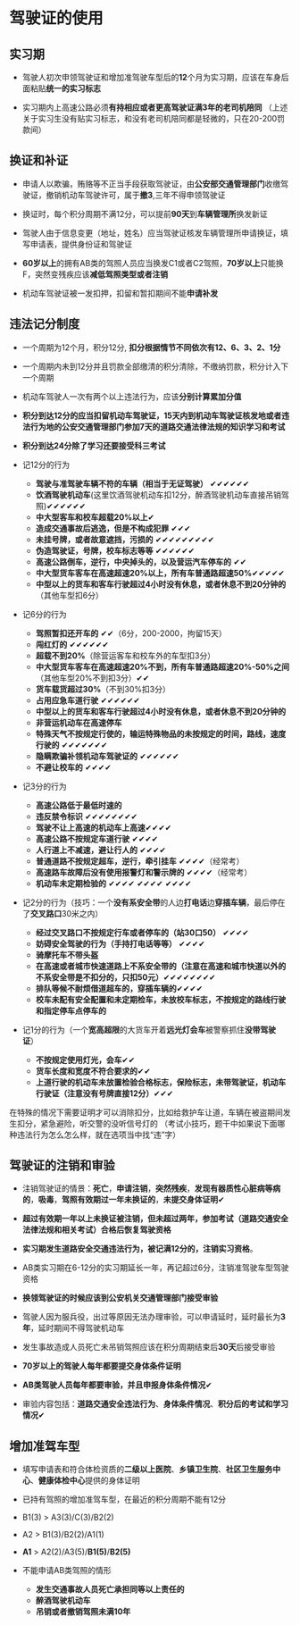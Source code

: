 # 驾驶证的使用

## 实习期
+ 驾驶人初次申领驾驶证和增加准驾驶车型后的**12**个月为实习期，应该在车身后面粘贴**统一的实习标志**

+ 实习期内上高速公路必须**有持相应或者更高驾驶证满3年的老司机陪同**
（上述关于实习生没有贴实习标志，和没有老司机陪同都是轻微的，只在20-200罚款间）

## 换证和补证
+ 申请人以欺骗，贿赂等不正当手段获取驾驶证，由**公安部交通管理部门**收缴驾驶证，撤销机动车驾驶许可，属于**撤3**,三年不得申领驾驶证

+ 换证时，每个积分周期不满12分，可以提前**90天**到**车辆管理所**换发新证

+ 驾驶人由于信息变更（地址，姓名）应当驾驶证核发车辆管理所申请换证，填写申请表，提供身份证和驾驶证

+ **60岁以上**的拥有AB类的驾照人员应当换发C1或者C2驾照，**70岁以上**只能换F，突然变残疾应该**减低驾照类型或者注销**

+ 机动车驾驶证被一发扣押，扣留和暂扣期间不能**申请补发**

## 违法记分制度
+ 一个周期为12个月，积分12分, **扣分根据情节不同依次有12、6、3、2、1分**

+ 一个周期内未到12分并且罚款全部缴清的积分清除，不缴纳罚款，积分计入下一个周期

+ 机动车驾驶人一次有两个以上违法行为，应该**分别计算累加分值**

+ **积分到达12分的应当扣留机动车驾驶证，15天内到机动车驾驶证核发地或者违法行为地的公安交通管理部门参加7天的道路交通法律法规的知识学习和考试**

+ **积分到达24分除了学习还要接受科三考试**


+ 记12分的行为
  + **驾驶与准驾驶车辆不符的车辆（相当于无证驾驶）** ✔✔✔✔✔✔
  + **饮酒驾驶机动车**(这里饮酒驾驶机动车扣12分，醉酒驾驶机动车直接吊销驾照)✔✔✔✔✔✔
  + **中大型客车和校车超载20%以上**✔
  + **造成交通事故后逃逸，但是不构成犯罪** ✔✔✔
  + **未挂号牌，或者故意遮挡，污损的** ✔✔✔✔✔✔✔✔✔
  + **伪造驾驶证，号牌，校车标志等等** ✔✔✔✔✔✔
  + **高速公路倒车，逆行，中央掉头的，以及营运汽车停车的** ✔✔
  + **中大型货车客车在高速超速20%以上，所有车普通路超速50%**✔✔✔✔✔
  + **中型以上的货车和客车行驶超过4小时没有休息，或者休息不到20分钟的**（其他车型扣6分）


+ 记6分的行为
  + **驾照暂扣还开车的** ✔✔（6分，200-2000，拘留15天）
  + **闯红灯的** ✔✔✔✔✔✔
  + **超载不到20%**（除营运客车和校车外的车型扣3分）
  + **中大型货车客车在高速超速20%不到，所有车普通路超速20%-50%之间**（其他车型20%不到扣3分）✔✔
  + **货车载货超过30%**（不到30%扣3分）
  + **占用应急车道行驶** ✔✔✔✔✔✔
  + **中型以上的货车和客车行驶超过4小时没有休息，或者休息不到20分钟的**
  + **非营运机动车在高速停车**
  + **特殊天气不按规定行使的，输运特殊物品的未按规定的时间，路线，速度行驶的** ✔✔✔✔✔✔✔
  + **隐瞒欺骗补领机动车驾驶证的** ✔✔✔✔✔✔
  + **不避让校车的** ✔✔✔✔

+ 记3分的行为
  + **高速公路低于最低时速的**
  + **违反禁令标识** ✔✔✔✔✔✔✔✔
  + **驾驶不让上高速的机动车上高速**✔✔✔✔
  + **高速公路不按规定车道行驶** ✔✔✔✔
  + **人行道上不减速，避让行人的** ✔✔✔✔
  + **普通道路不按规定超车，逆行，牵引挂车** ✔✔✔✔（经常考）
  + **高速路车故障后没有使用报警灯和警示牌的** ✔✔✔✔（经常考）
  + **机动车未定期检验的** ✔✔✔✔ ✔✔✔✔ ✔✔✔✔

+ 记2分的行为（技巧：一个**没有系安全带**的人边**打电话**边**穿插车辆**，最后停在了**交叉路口**30米之内）
  + **经过交叉路口不按规定行车或者停车的（站30口50）** ✔✔✔✔
  + **妨碍安全驾驶的行为（手持打电话等等）** ✔✔✔✔
  + **骑摩托车不带头盔**
  + **在高速或者城市快速道路上不系安全带的（注意在高速和城市快道以外的不系安全带是不扣分的，只扣50元）**✔✔✔✔✔✔✔✔
  + **排队等候不耐烦借道超车的，穿插车辆的**✔✔✔✔
  + **校车未配有安全配置和未定期检车，未放校车标志，不按规定的路线行驶和指定停车点停车的**

+ 记1分的行为（一个**宽高超限**的大货车开着**远光灯会车**被警察抓住**没带驾驶证**）
  + **不按规定使用灯光，会车**✔✔
  + **货车长度和宽度不符合要求的**✔✔
  + **上道行驶的机动车未放置检验合格标志，保险标志，未带驾驶证，机动车行驶证（注意没有号牌直接12分）**✔✔✔

在特殊的情况下需要证明才可以消除扣分，比如给救护车让道，车辆在被盗期间发生扣分，紧急避险，听交警的没听信号灯的
（考试小技巧，题干中如果说下面哪种违法行为怎么怎么样，就在选项当中找“违”字）

## 驾驶证的注销和审验
+ 注销驾驶证的情景：**死亡**，**申请注销**，**突然残疾**，**发现有器质性心脏病等病的**，**吸毒**，**驾照有效期过一年未换证的**，**未提交身体证明**✔

+ **超过有效期一年以上未换证被注销，但未超过两年，参加考试（道路交通安全法律法规和相关考试）合格后恢复驾驶资格**

+ **实习期发生道路安全交通违法行为，被记满12分的，注销实习资格**。

+ AB类实习期在6-12分的实习期延长一年，再记超过6分，注销准驾驶车型驾驶资格

+ **换领驾驶证的时候应该到公安机关交通管理部门接受审验**

+ 驾驶人因为服兵役，出过等原因无法办理审验，可以申请延时，延时最长为**3年**，延时期间不得驾驶机动车

+ 发生事故造成人员死亡未吊销驾照应该在积分周期结束后**30天**后接受审验

+ **70岁以上的驾驶人每年都要提交身体条件证明**

+ **AB类驾驶人员每年都要审验，并且申报身体条件情况**✔

+ 审验内容包括：**道路交通安全违法行为**、**身体条件情况**、**积分后的考试和学习情况**✔

## 增加准驾车型
+ 填写申请表和符合体检资质的**二级以上医院**、**乡镇卫生院**、**社区卫生服务中心**、**健康体检中心**提供的身体证明

+ 已持有驾照的增加准驾车型，在最近的积分周期不能有12分

+ B1(3) > A3(3)/C(3)/B2(2)

+ A2 > B1(3)/B2(2)/A1(1)

+ **A1** > A2(2)/A3(5)/**B1(5)**/**B2(5)**

+ 不能申请AB类驾照的情形
  + **发生交通事故人员死亡承担同等以上责任的**
  + **醉酒驾驶机动车**
  + **吊销或者撤销驾照未满10年**